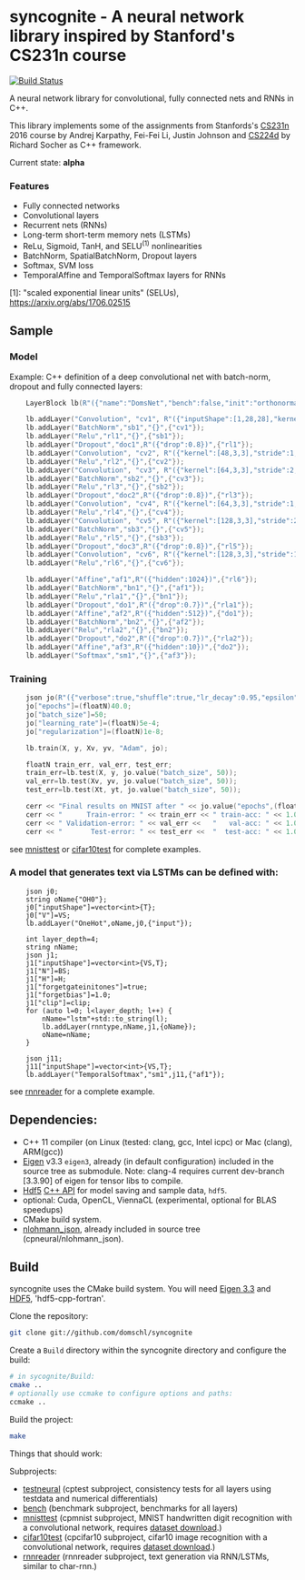 # syncognite - A neural network library inspired by Stanford's CS231n course

[![Build Status](https://travis-ci.org/domschl/syncognite.svg?branch=master)](https://travis-ci.org/domschl/syncognite)

A neural network library for convolutional, fully connected nets and RNNs in C++.

This library implements some of the assignments from Stanfords's [CS231n](http://cs231n.stanford.edu/index.html) 2016 course by Andrej Karpathy, Fei-Fei Li, Justin Johnson and [CS224d](http://cs224d.stanford.edu/index.html) by Richard Socher as C++ framework.

Current state: **alpha**

### Features
* Fully connected networks
* Convolutional layers
* Recurrent nets (RNNs)
* Long-term short-term memory nets (LSTMs)
* ReLu, Sigmoid, TanH, and SELU<sup>(1)</sup> nonlinearities
* BatchNorm, SpatialBatchNorm, Dropout layers
* Softmax, SVM loss
* TemporalAffine and TemporalSoftmax layers for RNNs

[1]: "scaled exponential linear units" (SELUs), https://arxiv.org/abs/1706.02515
## Sample
### Model
Example: C++ definition of a deep convolutional net with batch-norm, dropout and fully connected layers:
```cpp
	LayerBlock lb(R"({"name":"DomsNet","bench":false,"init":"orthonormal"})"_json);

	lb.addLayer("Convolution", "cv1", R"({"inputShape":[1,28,28],"kernel":[48,5,5],"stride":1,"pad":2})",{"input"});
	lb.addLayer("BatchNorm","sb1","{}",{"cv1"});
	lb.addLayer("Relu","rl1","{}",{"sb1"});
	lb.addLayer("Dropout","doc1",R"({"drop":0.8})",{"rl1"});
	lb.addLayer("Convolution", "cv2", R"({"kernel":[48,3,3],"stride":1,"pad":1})",{"doc1"});
	lb.addLayer("Relu","rl2","{}",{"cv2"});
	lb.addLayer("Convolution", "cv3", R"({"kernel":[64,3,3],"stride":2,"pad":1})",{"rl2"});
	lb.addLayer("BatchNorm","sb2","{}",{"cv3"});
	lb.addLayer("Relu","rl3","{}",{"sb2"});
	lb.addLayer("Dropout","doc2",R"({"drop":0.8})",{"rl3"});
	lb.addLayer("Convolution", "cv4", R"({"kernel":[64,3,3],"stride":1,"pad":1})",{"doc2"});
	lb.addLayer("Relu","rl4","{}",{"cv4"});
	lb.addLayer("Convolution", "cv5", R"({"kernel":[128,3,3],"stride":2,"pad":1})",{"rl4"});
	lb.addLayer("BatchNorm","sb3","{}",{"cv5"});
	lb.addLayer("Relu","rl5","{}",{"sb3"});
	lb.addLayer("Dropout","doc3",R"({"drop":0.8})",{"rl5"});
	lb.addLayer("Convolution", "cv6", R"({"kernel":[128,3,3],"stride":1,"pad":1})",{"doc3"});
	lb.addLayer("Relu","rl6","{}",{"cv6"});

	lb.addLayer("Affine","af1",R"({"hidden":1024})",{"rl6"});
	lb.addLayer("BatchNorm","bn1","{}",{"af1"});
	lb.addLayer("Relu","rla1","{}",{"bn1"});
	lb.addLayer("Dropout","do1",R"({"drop":0.7})",{"rla1"});
	lb.addLayer("Affine","af2",R"({"hidden":512})",{"do1"});
	lb.addLayer("BatchNorm","bn2","{}",{"af2"});
	lb.addLayer("Relu","rla2","{}",{"bn2"});
	lb.addLayer("Dropout","do2",R"({"drop":0.7})",{"rla2"});
	lb.addLayer("Affine","af3",R"({"hidden":10})",{"do2"});
	lb.addLayer("Softmax","sm1","{}",{"af3"});
```
### Training
```cpp
	json jo(R"({"verbose":true,"shuffle":true,"lr_decay":0.95,"epsilon":1e-8})"_json);
	jo["epochs"]=(floatN)40.0;
	jo["batch_size"]=50;
	jo["learning_rate"]=(floatN)5e-4;
	jo["regularization"]=(floatN)1e-8;

	lb.train(X, y, Xv, yv, "Adam", jo);

	floatN train_err, val_err, test_err;
	train_err=lb.test(X, y, jo.value("batch_size", 50));
	val_err=lb.test(Xv, yv, jo.value("batch_size", 50));
	test_err=lb.test(Xt, yt, jo.value("batch_size", 50));

	cerr << "Final results on MNIST after " << jo.value("epochs",(floatN)0.0) << " epochs:" << endl;
	cerr << "      Train-error: " << train_err << " train-acc: " << 1.0-train_err << endl;
	cerr << " Validation-error: " << val_err <<   "   val-acc: " << 1.0-val_err << endl;
	cerr << "       Test-error: " << test_err <<  "  test-acc: " << 1.0-test_err << endl;
```
see [mnisttest](cpmnist/) or [cifar10test](cpcifar10/) for complete examples.

### A model that generates text via LSTMs can be defined with:
```
    json j0;
    string oName{"OH0"};
    j0["inputShape"]=vector<int>{T};
    j0["V"]=VS;
    lb.addLayer("OneHot",oName,j0,{"input"});

    int layer_depth=4;
    string nName;
    json j1;
    j1["inputShape"]=vector<int>{VS,T};
    j1["N"]=BS;
    j1["H"]=H;
    j1["forgetgateinitones"]=true;
    j1["forgetbias"]=1.0;
    j1["clip"]=clip;
    for (auto l=0; l<layer_depth; l++) {
        nName="lstm"+std::to_string(l);
        lb.addLayer(rnntype,nName,j1,{oName});
        oName=nName;
    }

    json j11;
    j11["inputShape"]=vector<int>{VS,T};
    lb.addLayer("TemporalSoftmax","sm1",j11,{"af1"});
```
see [rnnreader](rnnreader/) for a complete example.

## Dependencies:
* C++ 11 compiler (on Linux (tested: clang, gcc, Intel icpc) or Mac (clang), ARM(gcc))
* [Eigen](http://eigen.tuxfamily.org/) v3.3 `eigen3`, already (in default configuration) included in the source tree as submodule. Note: clang-4 requires current dev-branch [3.3.90] of eigen for tensor libs to compile.
* [Hdf5](https://support.hdfgroup.org/HDF5/) [C++ API](https://support.hdfgroup.org/HDF5/doc/cpplus_RM/) for model saving and sample data, `hdf5`.
* optional: Cuda, OpenCL, ViennaCL (experimental, optional for BLAS speedups)
* CMake build system.
* [nlohmann_json](https://github.com/nlohmann/json), already included in source tree (cpneural/nlohmann_json).

## Build
syncognite uses the CMake build system. You will need [Eigen 3.3](http://eigen.tuxfamily.org/index.php?title=Main_Page) and [HDF5](https://support.hdfgroup.org/HDF5/), 'hdf5-cpp-fortran'.

Clone the repository:
```bash
git clone git://github.com/domschl/syncognite
```
Create a ```Build``` directory within the syncognite directory and configure the build:
```bash
# in sycognite/Build:
cmake ..
# optionally use ccmake to configure options and paths:
ccmake ..
```
Build the project:
```bash
make
```
Things that should work:

Subprojects:
* [testneural](cptest/) (cptest subproject, consistency tests for all layers using testdata and numerical differentials)
* [bench](bench/) (benchmark subproject, benchmarks for all layers)
* [mnisttest](cpmnist/) (cpmnist subproject, MNIST handwritten digit recognition with a convolutional network, requires [dataset download](datasets/).)
* [cifar10test](cpcifar10/) (cpcifar10 subproject, cifar10 image recognition with a convolutional network, requires [dataset download](datasets/).)
* [rnnreader](rnnreader/) (rnnreader subproject, text generation via RNN/LSTMs, similar to char-rnn.)
